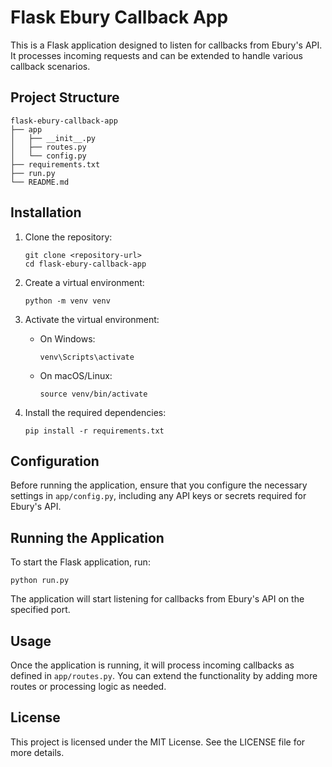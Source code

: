 # Flask Ebury Callback App

This is a Flask application designed to listen for callbacks from Ebury's API. It processes incoming requests and can be extended to handle various callback scenarios.

## Project Structure

```
flask-ebury-callback-app
├── app
│   ├── __init__.py
│   ├── routes.py
│   └── config.py
├── requirements.txt
├── run.py
└── README.md
```

## Installation

1. Clone the repository:
   ```
   git clone <repository-url>
   cd flask-ebury-callback-app
   ```

2. Create a virtual environment:
   ```
   python -m venv venv
   ```

3. Activate the virtual environment:
   - On Windows:
     ```
     venv\Scripts\activate
     ```
   - On macOS/Linux:
     ```
     source venv/bin/activate
     ```

4. Install the required dependencies:
   ```
   pip install -r requirements.txt
   ```

## Configuration

Before running the application, ensure that you configure the necessary settings in `app/config.py`, including any API keys or secrets required for Ebury's API.

## Running the Application

To start the Flask application, run:
```
python run.py
```

The application will start listening for callbacks from Ebury's API on the specified port.

## Usage

Once the application is running, it will process incoming callbacks as defined in `app/routes.py`. You can extend the functionality by adding more routes or processing logic as needed.

## License

This project is licensed under the MIT License. See the LICENSE file for more details.